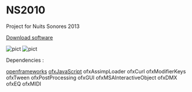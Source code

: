 NS2010
======

Project for Nuits Sonores 2013

[Download software](https://dl.dropboxusercontent.com/u/817108/apps/NS2013.zip "Download software")

![pict](https://fbcdn-sphotos-h-a.akamaihd.net/hphotos-ak-prn1/923552_10151425694493596_935523540_n.jpg "pic")
![pict](https://dl.dropboxusercontent.com/u/817108/lazerlazer/interface.png "pic")


Dependencies : 


[openframeworks](http://openframeworks.cc/ "openframeworks")
[ofxJavaScript](https://code.google.com/p/ofxjavascript/ "ofxJavascript")
ofxAssimpLoader
ofxCurl
ofxModifierKeys
ofxTween
ofxPostProcessing
ofxGUI
ofxMSAInteractiveObject
ofxDMX
ofxEQ
ofxMIDI
